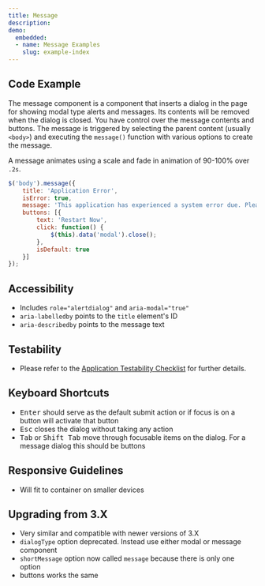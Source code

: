 ```yaml
---
title: Message
description: 
demo:
  embedded:
  - name: Message Examples
    slug: example-index
---
```


## Code Example

The message component is a component that inserts a dialog in the page for showing modal type alerts and messages. Its contents will be removed when the dialog is closed. You have control over the message contents and buttons. The message is triggered by selecting the parent content (usually `<body>`) and executing the `message()` function with various options to create the message.

A message animates using a scale and fade in animation of 90-100% over `.2s`.

```javascript
$('body').message({
    title: 'Application Error',
    isError: true,
    message: 'This application has experienced a system error due. Please restart the application in order to proceed.',
    buttons: [{
        text: 'Restart Now',
        click: function() {
            $(this).data('modal').close();
        },
        isDefault: true
    }]
});
```

## Accessibility

- Includes `role="alertdialog"` and `aria-modal="true"`
- `aria-labelledby` points to the `title` element's ID
- `aria-describedby` points to the message text

## Testability

- Please refer to the [Application Testability Checklist](https://design.infor.com/resources/application-testability-checklist) for further details.

## Keyboard Shortcuts

- <kbd>Enter</kbd> should serve as the default submit action or if focus is on a button will activate that button
- <kbd>Esc</kbd> closes the dialog without taking any action
- <kbd>Tab</kbd> or <kbd>Shift Tab</kbd> move through focusable items on the dialog. For a message dialog this should be buttons

## Responsive Guidelines

- Will fit to container on smaller devices

## Upgrading from 3.X

- Very similar and compatible with newer versions of 3.X
- `dialogType` option deprecated. Instead use either modal or message component
- `shortMessage` option now called `message` because there is only one option
- buttons works the same
